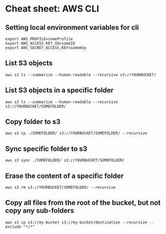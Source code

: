 # Cheat sheet: AWS CLI

## Setting local environment variables for cli

    export AWS_PROFILE=someProfile
    export AWS_ACCESS_KEY_ID=someID
    export AWS_SECRET_ACCESS_KEY=someKey

## List S3 objects

    aws s3 ls --summarize --human-readable --recursive s3://YOURBUCKET/

## List S3 objects in a specific folder

    aws s3 ls --summarize --human-readable --recursive s3://YOURBUCKET/SOMEFOLDER/

## Copy folder to s3

    aws s3 cp ./SOMEFOLDER/ s3://YOURBUCKET/SOMEFOLDER/ --recursive

## Sync specific folder to s3

    aws s3 sync ./SOMEFOLDER/ s3://YOURBUCKET/SOMEFOLDER/

## Erase the content of a specific folder

    aws s3 rm s3://YOURBUCKET/SOMEFOLDER/ --recursive

## Copy all files from the root of the bucket, but not copy any sub-folders

    aws s3 cp s3://my-bucket s3://my-bucket/destination --recursive --exclude "*/*"

